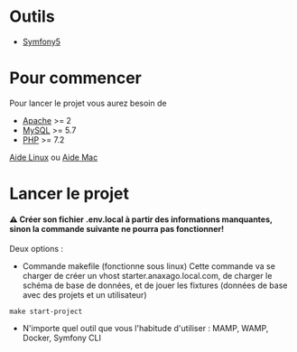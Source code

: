 # Outils
* [Symfony5](https://symfony.com/5)

# Pour commencer

Pour lancer le projet vous aurez besoin de 
* [Apache](http://httpd.apache.org/docs/2.4/fr/install.html) >= 2
* [MySQL](https://dev.mysql.com/doc/mysql-installation-excerpt/5.7/en/) >= 5.7
* [PHP](https://www.php.net/manual/fr/install.php) >= 7.2

 [Aide Linux](https://www.digitalocean.com/community/tutorials/comment-installer-la-pile-linux-apache-mysql-php-lamp-sur-un-serveur-ubuntu-18-04-fr)
  ou [Aide Mac](https://documentation.mamp.info/en/MAMP-Mac/Installation/) 
  
# Lancer le projet

#### :warning: Créer son fichier .env.local à partir des informations manquantes, sinon la commande suivante ne pourra pas fonctionner!

Deux options : 

* Commande makefile (fonctionne sous linux)
Cette commande va se charger de créer un vhost starter.anaxago.local.com, de charger le schéma de base de données, et de jouer les fixtures (données de base avec des projets et un utilisateur)

```
make start-project
```

* N'importe quel outil que vous l'habitude d'utiliser : MAMP, WAMP, Docker, Symfony CLI
